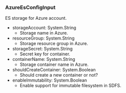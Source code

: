 ### AzureEsConfigInput
ES storage for Azure account.

- storageAccount: System.String
  - Storage name in Azure.
- resourceGroup: System.String
  - Storage resource group in Azure.
- storageSecret: System.String
  - Secret key for container.
- containerName: System.String
  - Storage container name in Azure.
- shouldCreateContainer: System.Boolean
  - Should create a new container or not?
- enableImmutability: System.Boolean
  - Enable support for immutable filesystem in SDFS.
